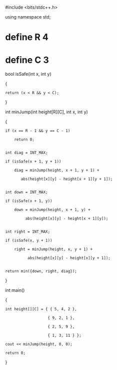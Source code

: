 #include <bits/stdc++.h>

using namespace std;
 
# define R 4

# define C 3
 
bool isSafe(int x, int y)

{
    
    return (x < R && y < C);

}
 

int minJump(int height[R][C], int x, int y)

{
    
    if (x == R - 1 && y == C - 1)
        
        return 0;
 
    
    int diag = INT_MAX;
    
    if (isSafe(x + 1, y + 1))
        
        diag = minJump(height, x + 1, y + 1) +
           
           abs(height[x][y] - height[x + 1][y + 1]);
 
    
    int down = INT_MAX;
    
    if (isSafe(x + 1, y))
        
        down = minJump(height, x + 1, y) + 
             
             abs(height[x][y] - height[x + 1][y]);
 
    
    int right = INT_MAX;
    
    if (isSafe(x, y + 1))
        
        right = minJump(height, x, y + 1) + 
              
              abs(height[x][y] - height[x][y + 1]);
 
    
    return min({down, right, diag});

}
 

int main()

{
    
    int height[][C] = { { 5, 4, 2 },
                       
                       { 9, 2, 1 },
                       
                       { 2, 5, 9 },
                       
                       { 1, 3, 11 } };
 
    cout << minJump(height, 0, 0);
    
    return 0;

}
